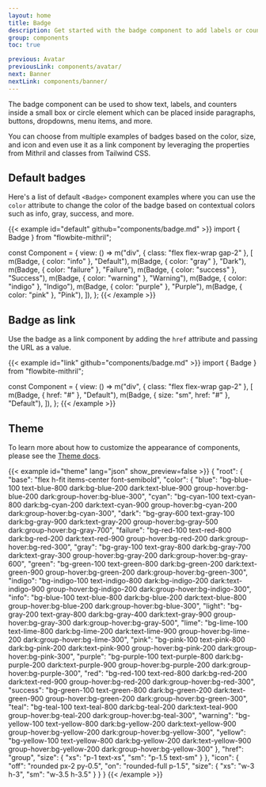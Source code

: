 ```yaml
---
layout: home
title: Badge
description: Get started with the badge component to add labels or counters inside paragraphs, buttons, and inputs based on multiple colors and sizes from Mithril and Tailwind CSS
group: components
toc: true

previous: Avatar
previousLink: components/avatar/
next: Banner
nextLink: components/banner/
---
```


The badge component can be used to show text, labels, and counters inside a small box or circle element which can be placed inside paragraphs, buttons, dropdowns, menu items, and more.

You can choose from multiple examples of badges based on the color, size, and icon and even use it as a link component by leveraging the properties from Mithril and classes from Tailwind CSS.

## Default badges

Here's a list of default `<Badge>` component examples where you can use the `color` attribute to change the color of the badge based on contextual colors such as info, gray, success, and more.

{{< example id="default" github="components/badge.md" >}}
import { Badge } from "flowbite-mithril";

const Component = {
  view: () =>
    m("div", { class: "flex flex-wrap gap-2" }, [
      m(Badge, { color: "info" }, "Default"),
      m(Badge, { color: "gray" }, "Dark"),
      m(Badge, { color: "failure" }, "Failure"),
      m(Badge, { color: "success" }, "Success"),
      m(Badge, { color: "warning" }, "Warning"),
      m(Badge, { color: "indigo" }, "Indigo"),
      m(Badge, { color: "purple" }, "Purple"),
      m(Badge, { color: "pink" }, "Pink"),
    ]),
};
{{< /example >}}

## Badge as link

Use the badge as a link component by adding the `href` attribute and passing the URL as a value.

{{< example id="link" github="components/badge.md" >}}
import { Badge } from "flowbite-mithril";

const Component = {
  view: () =>
    m("div", { class: "flex flex-wrap gap-2" }, [
      m(Badge, { href: "#" }, "Default"),
      m(Badge, { size: "sm", href: "#" }, "Default"),
    ]),
};
{{< /example >}}

## Theme

To learn more about how to customize the appearance of components, please see the [Theme docs](https://patopesto.github.io/flowbite-mithril/customize/theme/).

{{< example id="theme" lang="json" show_preview=false >}}
{
  "root": {
    "base": "flex h-fit items-center font-semibold",
    "color": {
      "blue": "bg-blue-100 text-blue-800 dark:bg-blue-200 dark:text-blue-900 group-hover:bg-blue-200 dark:group-hover:bg-blue-300",
      "cyan": "bg-cyan-100 text-cyan-800 dark:bg-cyan-200 dark:text-cyan-900 group-hover:bg-cyan-200 dark:group-hover:bg-cyan-300",
      "dark": "bg-gray-600 text-gray-100 dark:bg-gray-900 dark:text-gray-200 group-hover:bg-gray-500 dark:group-hover:bg-gray-700",
      "failure": "bg-red-100 text-red-800 dark:bg-red-200 dark:text-red-900 group-hover:bg-red-200 dark:group-hover:bg-red-300",
      "gray": "bg-gray-100 text-gray-800 dark:bg-gray-700 dark:text-gray-300 group-hover:bg-gray-200 dark:group-hover:bg-gray-600",
      "green": "bg-green-100 text-green-800 dark:bg-green-200 dark:text-green-900 group-hover:bg-green-200 dark:group-hover:bg-green-300",
      "indigo": "bg-indigo-100 text-indigo-800 dark:bg-indigo-200 dark:text-indigo-900 group-hover:bg-indigo-200 dark:group-hover:bg-indigo-300",
      "info": "bg-blue-100 text-blue-800 dark:bg-blue-200 dark:text-blue-800 group-hover:bg-blue-200 dark:group-hover:bg-blue-300",
      "light": "bg-gray-200 text-gray-800 dark:bg-gray-400 dark:text-gray-900 group-hover:bg-gray-300 dark:group-hover:bg-gray-500",
      "lime": "bg-lime-100 text-lime-800 dark:bg-lime-200 dark:text-lime-900 group-hover:bg-lime-200 dark:group-hover:bg-lime-300",
      "pink": "bg-pink-100 text-pink-800 dark:bg-pink-200 dark:text-pink-900 group-hover:bg-pink-200 dark:group-hover:bg-pink-300",
      "purple": "bg-purple-100 text-purple-800 dark:bg-purple-200 dark:text-purple-900 group-hover:bg-purple-200 dark:group-hover:bg-purple-300",
      "red": "bg-red-100 text-red-800 dark:bg-red-200 dark:text-red-900 group-hover:bg-red-200 dark:group-hover:bg-red-300",
      "success": "bg-green-100 text-green-800 dark:bg-green-200 dark:text-green-900 group-hover:bg-green-200 dark:group-hover:bg-green-300",
      "teal": "bg-teal-100 text-teal-800 dark:bg-teal-200 dark:text-teal-900 group-hover:bg-teal-200 dark:group-hover:bg-teal-300",
      "warning": "bg-yellow-100 text-yellow-800 dark:bg-yellow-200 dark:text-yellow-900 group-hover:bg-yellow-200 dark:group-hover:bg-yellow-300",
      "yellow": "bg-yellow-100 text-yellow-800 dark:bg-yellow-200 dark:text-yellow-900 group-hover:bg-yellow-200 dark:group-hover:bg-yellow-300"
    },
    "href": "group",
    "size": {
      "xs": "p-1 text-xs",
      "sm": "p-1.5 text-sm"
    }
  },
  "icon": {
    "off": "rounded px-2 py-0.5",
    "on": "rounded-full p-1.5",
    "size": {
      "xs": "w-3 h-3",
      "sm": "w-3.5 h-3.5"
    }
  }
}
{{< /example >}}
